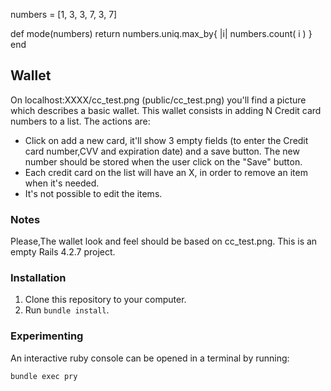 numbers = [1, 3, 3, 7, 3, 7] 

def mode(numbers)
  return numbers.uniq.max_by{ |i| numbers.count( i ) }
end


## Wallet
On localhost:XXXX/cc_test.png (public/cc_test.png) you'll find a picture which describes a basic wallet. This wallet consists in adding N Credit card numbers to a list. 
The actions are:
- Click on add a new card, it'll show 3 empty fields (to enter the Credit card number,CVV and expiration date) and a save button. The new number should be stored when the user click on the "Save" button.
- Each credit card on the list will have an X, in order to remove an item when it's needed.
- It's not possible to edit the items. 

### Notes
Please,The wallet look and feel should be based on cc_test.png. 
This is an empty Rails 4.2.7 project. 

### Installation
1. Clone this repository to your computer.
2. Run ```bundle install```.

### Experimenting
An interactive ruby console can be opened in a terminal by running:

    bundle exec pry